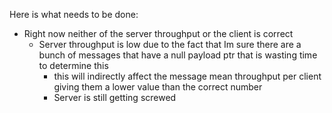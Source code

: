 Here is what needs to be done:
* Right now neither of the server throughput or the client is correct
   * Server throughput is low due to the fact that Im sure there are a bunch of messages that have a null payload ptr that is wasting time
    to determine this
      * this will indirectly affect the message mean throughput per client giving them a lower value than the correct number
      * Server is still getting screwed